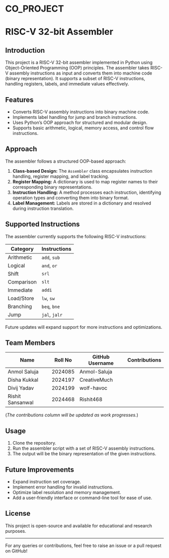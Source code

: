 # CO_PROJECT
# RISC-V 32-bit Assembler

## Introduction
This project is a RISC-V 32-bit assembler implemented in Python using Object-Oriented Programming (OOP) principles. The assembler takes RISC-V assembly instructions as input and converts them into machine code (binary representation). It supports a subset of RISC-V instructions, handling registers, labels, and immediate values effectively.

## Features
- Converts RISC-V assembly instructions into binary machine code.
- Implements label handling for jump and branch instructions.
- Uses Python’s OOP approach for structured and modular design.
- Supports basic arithmetic, logical, memory access, and control flow instructions.

## Approach
The assembler follows a structured OOP-based approach:
1. **Class-based Design:** The `Assembler` class encapsulates instruction handling, register mapping, and label tracking.
2. **Register Mapping:** A dictionary is used to map register names to their corresponding binary representations.
3. **Instruction Handling:** A method processes each instruction, identifying operation types and converting them into binary format.
4. **Label Management:** Labels are stored in a dictionary and resolved during instruction translation.

## Supported Instructions
The assembler currently supports the following RISC-V instructions:

| Category       | Instructions      |
|---------------|------------------|
| Arithmetic    | `add`, `sub`      |
| Logical       | `and`, `or`       |
| Shift         | `srl`             |
| Comparison    | `slt`             |
| Immediate     | `addi`            |
| Load/Store   | `lw`, `sw`        |
| Branching    | `beq`, `bne`      |
| Jump         | `jal`, `jalr`     |

Future updates will expand support for more instructions and optimizations.

## Team Members
| Name            | Roll No  | GitHub Username  | Contributions |
|----------------|---------|-----------------|---------------|
| Anmol Saluja   | 2024085 | Anmol-Saluja    |               |
| Disha Kukkal   | 2024197 | CreativeMuch    |               |
| Divij Yadav    | 2024199 | wolf-havoc      |               |
| Rishit Sansanwal | 2024468 | Rishit468       |               |

(*The contributions column will be updated as work progresses.*)

## Usage
1. Clone the repository.
2. Run the assembler script with a set of RISC-V assembly instructions.
3. The output will be the binary representation of the given instructions.

## Future Improvements
- Expand instruction set coverage.
- Implement error handling for invalid instructions.
- Optimize label resolution and memory management.
- Add a user-friendly interface or command-line tool for ease of use.

## License
This project is open-source and available for educational and research purposes.

---
For any queries or contributions, feel free to raise an issue or a pull request on GitHub!

